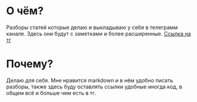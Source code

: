 # О чём?
Разборы статей которые делаю и выкладываю у себя в телеграмм канале. Здесь они будут с заметками и более расширенные.
[Ссылка на тг](https://t.me/+qJfiM1Om9PEzZTQy)

# Почему?
Делаю для себя. Мне нравится markdown и в нём удобно писать разборы, также здесь буду оставлять ссылки удобные иногда код, в общем всё и больше чем есть в тг.

